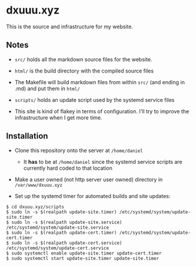 # dxuuu.xyz

This is the source and infrastructure for my website.

## Notes

* `src/` holds all the markdown source files for the website.

* `html/` is the build directory with the compiled source files

* The Makefile will build markdown files from within `src/` (and ending in .md)
and put them in `html/`

* `scripts/` holds an update script used by the systemd service files

* This site is kind of flakey in terms of configuration. I'll try to improve the
infrastructure when I get more time.


## Installation

* Clone this repository onto the server at `/home/daniel`
    * It **has** to be at `/home/daniel` since the systemd service scripts are
    currently hard coded to that location

* Make a user owned (not http server user owned) directory in `/var/www/dxuuu.xyz`

* Set up the systemd timer for automated builds and site updates:
```
$ cd dxuuu.xyz/scripts
$ sudo ln -s $(realpath update-site.timer) /etc/systemd/system/update-site.timer
$ sudo ln -s $(realpath update-site.service) /etc/systemd/system/update-site.service
$ sudo ln -s $(realpath update-cert.timer) /etc/systemd/system/update-cert.timer
$ sudo ln -s $(realpath update-cert.service) /etc/systemd/system/update-cert.service
$ sudo systemctl enable update-site.timer update-cert.timer
$ sudo systemctl start update-site.timer update-site.timer
```

